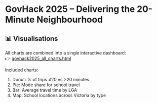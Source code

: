 # GovHack 2025 – Delivering the 20-Minute Neighbourhood

<!-- ## 🚀 Project Overview
The "20-Minute Neighbourhood" is a Victorian Government initiative that aims to ensure people can access most of their daily needs (schools, shops, parks, health services) within a 20-minute walk, cycle, or public transport trip from home.

My GovHack 2025 project focuses on "school accessibility" – a key daily activity for Victorian households. Using real travel survey data and school locations, we explored:
- How long students take to travel to school
- Whether trips meet the 20-minute neighbourhood goal
- How students travel (mode share)
- Which LGAs have the best and worst accessibility
- The geographic distribution of schools across Victoria

## 📊 Key Insights

### 1. Trips within 20 minutes
- "70% of school trips are completed within 20 minutes" (478 out of 684 journeys).
- ✅ A majority meet the 20-minute neighbourhood objective, but 30% still do not.

### 2. Mode of travel
- Travel to school is still "heavily car-dependent".
- Walking and public transport are used but remain secondary modes.

### 3. Average travel time by LGA
- Some LGAs have "significantly higher average school travel times".
- We identified "Top 5 Best" and "Top 5 Worst" LGAs for accessibility.

### 4. School locations across Victoria
- Schools are broadly distributed across the state.
- The interactive map shows **coverage by school type** (Primary, Secondary, Specialist, Combined). -->

## 📊 Visualisations 
All charts are combined into a single interactive dashboard:  
👉 [govhack2025_all_charts.html](./govhack2025_all_charts_1.html)

Included charts:
1. Donut: % of trips ≤20 vs >20 minutes  
2. Pie: Mode share for school travel  
3. Bar: Average travel time by LGA  
4. Map: School locations across Victoria by type  

<!-- ## 👥 Team
Team Name: Possasive_Hacker
Contributors: Solo participants[Myself only]

## 📌 Tools & Technology 

- "Python 3.12" – Data cleaning, analysis, and visualisation
- "Pandas" – Data wrangling and aggregation
- "Plotly" – Interactive charts and maps 
- "Jupyter Notebook in GitHub Codespaces" – Cloud-based development environment (no local install needed)
- "GitHub" – Version control and project collaboration
- "DataVic Open Datasets" – Primary data sources (VISTA, Schools, Vicmap LGA) -->